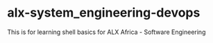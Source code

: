 # alx-system_engineering-devops
This is for learning shell basics for ALX Africa - Software Engineering
